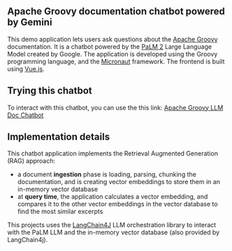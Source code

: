 ## Apache Groovy documentation chatbot powered by Gemini

This demo application lets users ask questions about the [Apache Groovy](https://groovy-lang.org/) documentation.
It is a chatbot powered by the [PaLM 2](https://ai.google/discover/palm2/) Large Language Model created by Google.
The application is developed using the Groovy programming language, and the [Micronaut](https://micronaut.io) framework.
The frontend is built using [Vue.js](https://vuejs.org/).

## Trying this chatbot

To interact with this chatbot, you can use the this link: 
[Apache Groovy LLM Doc Chatbot](https://docchat-lpj6s2duga-ew.a.run.app/)

## Implementation details

This chatbot application implements the Retrieval Augmented Generation (RAG) approach:
* a document **ingestion** phase is loading, parsing, chunking the documentation, and is creating vector embeddings
  to store them in an in-memory vector database
* at **query time**, the application calculates a vector embedding, and compares it to the other vector embeddings 
  in the vector database to find the most similar excerpts

This projects uses the [LangChain4J](https://github.com/langchain4j) LLM orchestration library 
to interact with the PaLM LLM and the in-memory vector database (also provided by LangChain4j).

